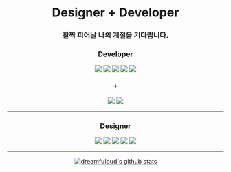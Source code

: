 <div align="center">

# Designer + Developer

### 활짝 피어날 나의 계절을 기다립니다.
  
### Developer
<!-- https://simpleicons.org/ -->
<img src="https://img.shields.io/badge/HTML-f5f5f5?style=flat-square&logo=HTML5&logoColor=E34F26" />
<img src="https://img.shields.io/badge/CSS-f5f5f5?style=flat-square&logo=CSS3&logoColor=1572B6" />
<img src="https://img.shields.io/badge/Sass-f5f5f5?style=flat-square&logo=Sass&logoColor=CC6699" />
<img src="https://img.shields.io/badge/JavaScript-f5f5f5?style=flat-square&logo=JavaScript&logoColor=F7DF1E" />
<img src="https://img.shields.io/badge/jQuery-f5f5f5?style=flat-square&logo=jQuery&logoColor=0769AD" />
  
#### +
<img src="https://img.shields.io/badge/TypeScript-f5f5f5?style=flat-square&logo=TypeScript&logoColor=3178C6" />
<img src="https://img.shields.io/badge/Tailwind CSS-f5f5f5?style=flat-square&logo=Tailwind CSS&logoColor=06B6D4" />
  
---
  
### Designer
<img src="https://img.shields.io/badge/Figma-f5f5f5?style=flat-square&logo=Figma&logoColor=F24E1E" />
<img src="https://img.shields.io/badge/Photoshop-f5f5f5?style=flat-square&logo=Adobe Photoshop&logoColor=31A8FF" />
<img src="https://img.shields.io/badge/Illustrator-f5f5f5?style=flat-square&logo=Adobe Illustrator&logoColor=FF9A00" />
<img src="https://img.shields.io/badge/Premiere Pro-f5f5f5?style=flat-square&logo=Adobe Premiere Pro&logoColor=9999FF" />
<img src="https://img.shields.io/badge/Adobe XD-f5f5f5?style=flat-square&logo=Adobe XD&logoColor=FF61F6" />
  
  

---

  
[![dreamfulbud's github stats](https://github-readme-stats.vercel.app/api/top-langs/?username=dreamfulbud&show_icons=true&hide_border=true&title_color=004386&icon_color=004386&layout=compact)](https://github.com/dreamfulbud)
  

</div>


